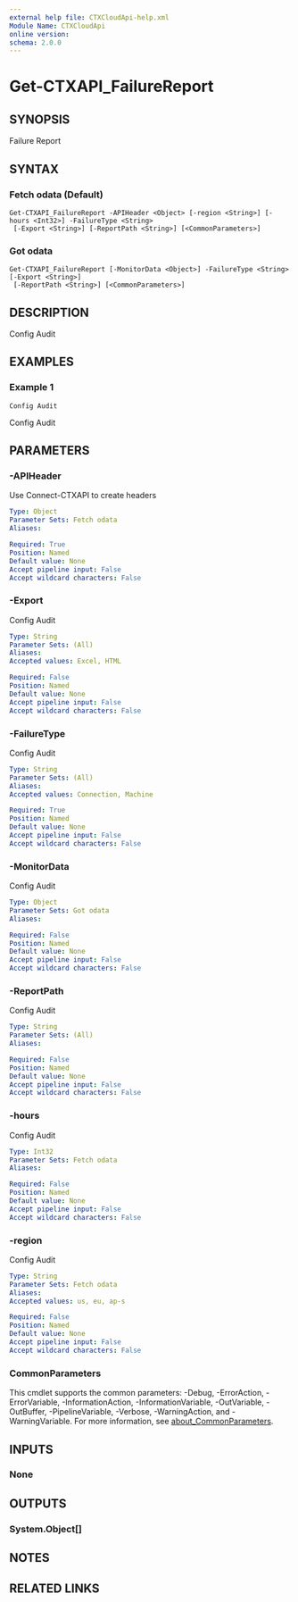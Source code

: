 ```yaml
---
external help file: CTXCloudApi-help.xml
Module Name: CTXCloudApi
online version:
schema: 2.0.0
---
```


# Get-CTXAPI_FailureReport

## SYNOPSIS
Failure Report

## SYNTAX

### Fetch odata (Default)
```
Get-CTXAPI_FailureReport -APIHeader <Object> [-region <String>] [-hours <Int32>] -FailureType <String>
 [-Export <String>] [-ReportPath <String>] [<CommonParameters>]
```

### Got odata
```
Get-CTXAPI_FailureReport [-MonitorData <Object>] -FailureType <String> [-Export <String>]
 [-ReportPath <String>] [<CommonParameters>]
```

## DESCRIPTION
Config Audit

## EXAMPLES

### Example 1
```
Config Audit
```

Config Audit

## PARAMETERS

### -APIHeader
Use Connect-CTXAPI to create headers

```yaml
Type: Object
Parameter Sets: Fetch odata
Aliases:

Required: True
Position: Named
Default value: None
Accept pipeline input: False
Accept wildcard characters: False
```

### -Export
Config Audit

```yaml
Type: String
Parameter Sets: (All)
Aliases:
Accepted values: Excel, HTML

Required: False
Position: Named
Default value: None
Accept pipeline input: False
Accept wildcard characters: False
```

### -FailureType
Config Audit

```yaml
Type: String
Parameter Sets: (All)
Aliases:
Accepted values: Connection, Machine

Required: True
Position: Named
Default value: None
Accept pipeline input: False
Accept wildcard characters: False
```

### -MonitorData
Config Audit

```yaml
Type: Object
Parameter Sets: Got odata
Aliases:

Required: False
Position: Named
Default value: None
Accept pipeline input: False
Accept wildcard characters: False
```

### -ReportPath
Config Audit

```yaml
Type: String
Parameter Sets: (All)
Aliases:

Required: False
Position: Named
Default value: None
Accept pipeline input: False
Accept wildcard characters: False
```

### -hours
Config Audit

```yaml
Type: Int32
Parameter Sets: Fetch odata
Aliases:

Required: False
Position: Named
Default value: None
Accept pipeline input: False
Accept wildcard characters: False
```

### -region
Config Audit

```yaml
Type: String
Parameter Sets: Fetch odata
Aliases:
Accepted values: us, eu, ap-s

Required: False
Position: Named
Default value: None
Accept pipeline input: False
Accept wildcard characters: False
```

### CommonParameters
This cmdlet supports the common parameters: -Debug, -ErrorAction, -ErrorVariable, -InformationAction, -InformationVariable, -OutVariable, -OutBuffer, -PipelineVariable, -Verbose, -WarningAction, and -WarningVariable. For more information, see [about_CommonParameters](http://go.microsoft.com/fwlink/?LinkID=113216).

## INPUTS

### None
## OUTPUTS

### System.Object[]
## NOTES

## RELATED LINKS
